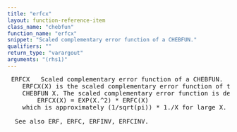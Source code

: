 ```yaml
---
title: "erfcx"
layout: function-reference-item
class_name: "chebfun"
function_name: "erfcx"
snippet: "Scaled complementary error function of a CHEBFUN."
qualifiers: ""
return_type: "varargout"
arguments: "(rhs1)"
---
```


<pre class="help-text"> ERFCX   Scaled complementary error function of a CHEBFUN.
    ERFCX(X) is the scaled complementary error function of the real-valued
    CHEBFUN X. The scaled complementary error function is defined as:
        ERFCX(X) = EXP(X.^2) * ERFC(X)
    which is approximately (1/sqrt(pi)) * 1./X for large X.
 
  See also ERF, ERFC, ERFINV, ERFCINV.
</pre>